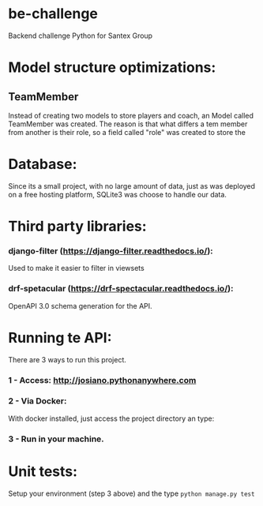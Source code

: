 # be-challenge
Backend challenge Python for Santex Group

# Model structure optimizations:
## TeamMember

Instead of creating two models to store players and coach, an Model called
TeamMember was created. The reason is that what differs a tem member from another is their role,
so a field  called "role" was created to store the 

#  Database:
Since its a small project, with no large amount of data, 
just as was deployed on a free hosting platform, SQLite3 was choose to handle our data. 

#  Third party libraries:

### django-filter (https://django-filter.readthedocs.io/):
Used to make it easier to filter in viewsets

### drf-spetacular (https://drf-spectacular.readthedocs.io/):
OpenAPI 3.0 schema generation for the API.


# Running te API:
There are 3 ways to run this project.

### 1 - Access: http://josiano.pythonanywhere.com


### 2 - Via Docker:
With docker installed, just access the project directory an type: 


### 3 - Run in your machine. 


# Unit tests:

Setup your environment (step 3 above) and the type `python manage.py test`

